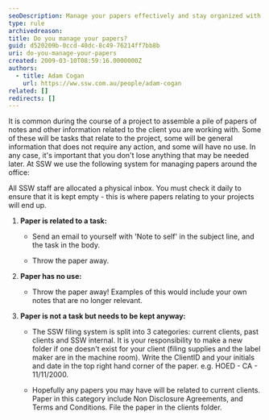 ```yaml
---
seoDescription: Manage your papers effectively and stay organized with SSW's simple yet efficient system, where you'll categorize and file documents by client type.
type: rule
archivedreason:
title: Do you manage your papers?
guid: d520209b-0ccd-40dc-8c49-76214ff7bb8b
uri: do-you-manage-your-papers
created: 2009-03-10T08:59:16.0000000Z
authors:
  - title: Adam Cogan
    url: https://ww.ssw.com.au/people/adam-cogan
related: []
redirects: []
---
```


It is common during the course of a project to assemble a pile of papers of notes and other information related to the client you are working with. Some of these will be tasks that relate to the project, some will be general information that does not require any action, and some will have no use. In any case, it's important that you don't lose anything that may be needed later.
At SSW we use the following system for managing papers around the office:

<!--endintro-->

All SSW staff are allocated a physical inbox. You must check it daily to ensure that it is kept empty - this is where papers relating to your projects will end up.

1. **Paper is related to a task:**

   - Send an email to yourself with 'Note to self' in the subject line, and the task in the body.

   - Throw the paper away.

2. **Paper has no use:**
   - Throw the paper away! Examples of this would include your own notes that are no longer relevant.
3. **Paper is not a task but needs to be kept anyway:**

   - The SSW filing system is split into 3 categories: current clients, past clients and SSW internal. It is your responsibility to make a new folder if one doesn't exist for your client (filing supplies and the label maker are in the machine room). Write the ClientID and your initials and date in the top right hand corner of the paper. e.g. HOED - CA - 11/11/2000.

   - Hopefully any papers you may have will be related to current clients. Paper in this category include Non Disclosure Agreements, and Terms and Conditions. File the paper in the clients folder.
